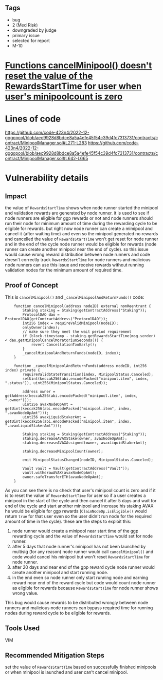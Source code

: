 ## Tags

- bug
- 2 (Med Risk)
- downgraded by judge
- primary issue
- selected for report
- M-10

# [Functions cancelMinipool() doesn't reset the value of the RewardsStartTime for user when user's minipoolcount is zero](https://github.com/code-423n4/2022-12-gogopool-findings/issues/555) 

# Lines of code

https://github.com/code-423n4/2022-12-gogopool/blob/aec9928d8bdce8a5a4efe45f54c39d4fc7313731/contracts/contract/MinipoolManager.sol#L271-L283
https://github.com/code-423n4/2022-12-gogopool/blob/aec9928d8bdce8a5a4efe45f54c39d4fc7313731/contracts/contract/MinipoolManager.sol#L642-L665


# Vulnerability details

## Impact
the value of `RewardsStartTime`  shows when node runner started the minipool and validation rewards are generated by node runner. it is used to see if node runners are eligible for ggp rewards or not and node runners should run their node for minimum amount of time during the rewarding cycle to be eligible for rewards. but right now node runner can create a mimipool and cancel it (after waiting time) and even so the minipool generated no rewards and cancelled the value of `RewardsStartTime` won't get reset for node runner and in the end of the cycle node runner would be eligible for rewards (node runner can create another minipool near the end of cycle). so this issue would cause wrong reward distribution between node runners and code doesn't correctly track `RewardsStartTime` for node runners and malicious node runners can use this issue and receive rewards without running validation nodes for the minimum amount of required time.

## Proof of Concept
This is `cancelMinipool()` and `_cancelMinipoolAndReturnFunds()` code:
```
	function cancelMinipool(address nodeID) external nonReentrant {
		Staking staking = Staking(getContractAddress("Staking"));
		ProtocolDAO dao = ProtocolDAO(getContractAddress("ProtocolDAO"));
		int256 index = requireValidMinipool(nodeID);
		onlyOwner(index);
		// make sure they meet the wait period requirement
		if (block.timestamp - staking.getRewardsStartTime(msg.sender) < dao.getMinipoolCancelMoratoriumSeconds()) {
			revert CancellationTooEarly();
		}
		_cancelMinipoolAndReturnFunds(nodeID, index);
	}

	function _cancelMinipoolAndReturnFunds(address nodeID, int256 index) private {
		requireValidStateTransition(index, MinipoolStatus.Canceled);
		setUint(keccak256(abi.encodePacked("minipool.item", index, ".status")), uint256(MinipoolStatus.Canceled));

		address owner = getAddress(keccak256(abi.encodePacked("minipool.item", index, ".owner")));
		uint256 avaxNodeOpAmt = getUint(keccak256(abi.encodePacked("minipool.item", index, ".avaxNodeOpAmt")));
		uint256 avaxLiquidStakerAmt = getUint(keccak256(abi.encodePacked("minipool.item", index, ".avaxLiquidStakerAmt")));

		Staking staking = Staking(getContractAddress("Staking"));
		staking.decreaseAVAXStake(owner, avaxNodeOpAmt);
		staking.decreaseAVAXAssigned(owner, avaxLiquidStakerAmt);

		staking.decreaseMinipoolCount(owner);

		emit MinipoolStatusChanged(nodeID, MinipoolStatus.Canceled);

		Vault vault = Vault(getContractAddress("Vault"));
		vault.withdrawAVAX(avaxNodeOpAmt);
		owner.safeTransferETH(avaxNodeOpAmt);
	}
```
As you can see there is no check that user's minipool count is zero and if it is to reset the value of `RewardsStartTime` for user so if a user creates a minipool in the start of the cycle and then cancel it after 5 days and wait for end of the cycle and start another minipool and increase his staking AVAX he would be eligible for ggp rewards (`ClaimNodeOp.isEligible()` would return `true` for that user even so the user didn't run node for the required amount of time in the cycle). these are the steps to exploit this:
1. node runner would create a minipool near start time of the ggp rewarding cycle and the value of `RewardsStartTime` would set for node runner.
2. after 5 days that node runner's minipool has not been launched by multisig (for any reason) node runner would call `cancelMinipool()` and code would cancel his minipool but won't reset `RewardsStartTime` for node runner.
3. after 20 days and near end of the gpp reward cycle node runner would create another minipool and start running node.
4. in the end even so node runner only start running node and earning reward near end of the reward cycle but code would count node runner as eligible for rewards because `RewardsStartTime` for node runner shows wrong value.

This bug would cause rewards to be distributed wrongly between node runners and malicious node runners can bypass required time for running nodes during reward cycle to be eligible for rewards.

## Tools Used
VIM

## Recommended Mitigation Steps
set the value of `RewardsStartTime` based on successfully finished minipools or when minipool is launched and user can't cancel minipool.